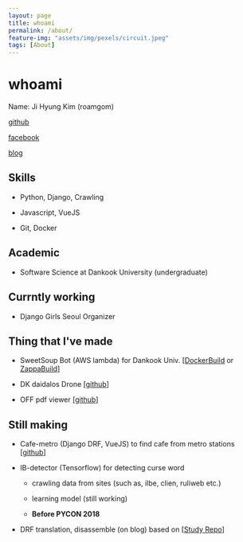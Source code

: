 ```yaml
---
layout: page
title: whoami
permalink: /about/
feature-img: "assets/img/pexels/circuit.jpeg"
tags: [About]
---
```



# whoami

Name: Ji Hyung Kim (roamgom)

[github](https://github.com/roamgom)

[facebook](https://www.facebook.com/roamgom)

[blog](https://roamgom.github.io/)


## Skills

- Python, Django, Crawling

- Javascript, VueJS

- Git, Docker

## Academic

- Software Science at Dankook University (undergraduate)

## Currntly working

- Django Girls Seoul Organizer


## Thing that I've made

- SweetSoup Bot (AWS lambda) for Dankook Univ. [[DockerBuild](https://github.com/roamgom/SweetSoup_Bot)  or [ZappaBuild](https://github.com/roamgom/SweetSoup_Bot_Zappa)]

- DK daidalos Drone [[github](https://github.com/roamgom/DK_daidalos)]

- OFF pdf viewer [[github](https://github.com/roamgom/OFF_pdf)]

## Still making

- Cafe-metro (Django DRF, VueJS) to find cafe from metro stations
[[github](https://github.com/roamgom/cafe_metro)]

- IB-detector (Tensorflow) for detecting curse word

    - crawling data from sites (such as, ilbe, clien, ruliweb etc.)
    
    - learning model (still working)

    - **Before PYCON 2018**

- DRF translation, disassemble (on blog) based on [[Study Repo](https://github.com/django-rest-framework-study)]